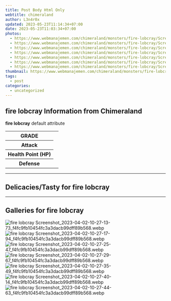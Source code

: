 ```yaml
---
title: Post Body Html Only
webtitle: chimeraland
author: L3n4r0x
updated: 2023-05-23T11:14:34+07:00
date: 2023-05-23T11:03:34+07:00
photos:
  - https://www.webmanajemen.com/chimeraland/monsters/fire-lobcray/Screenshot_2023-04-02-10-27-13-73_f4fc9fb10454fc3a3dacb99dff89b568.webp
  - https://www.webmanajemen.com/chimeraland/monsters/fire-lobcray/Screenshot_2023-04-02-10-27-17-94_f4fc9fb10454fc3a3dacb99dff89b568.webp
  - https://www.webmanajemen.com/chimeraland/monsters/fire-lobcray/Screenshot_2023-04-02-10-27-25-47_f4fc9fb10454fc3a3dacb99dff89b568.webp
  - https://www.webmanajemen.com/chimeraland/monsters/fire-lobcray/Screenshot_2023-04-02-10-27-29-67_f4fc9fb10454fc3a3dacb99dff89b568.webp
  - https://www.webmanajemen.com/chimeraland/monsters/fire-lobcray/Screenshot_2023-04-02-10-27-35-49_f4fc9fb10454fc3a3dacb99dff89b568.webp
  - https://www.webmanajemen.com/chimeraland/monsters/fire-lobcray/Screenshot_2023-04-02-10-27-40-14_f4fc9fb10454fc3a3dacb99dff89b568.webp
  - https://www.webmanajemen.com/chimeraland/monsters/fire-lobcray/Screenshot_2023-04-02-10-27-44-63_f4fc9fb10454fc3a3dacb99dff89b568.webp
thumbnail: https://www.webmanajemen.com/chimeraland/monsters/fire-lobcray/Screenshot_2023-04-02-10-27-13-73_f4fc9fb10454fc3a3dacb99dff89b568.webp
tags:
  - post
categories:
  - uncategorized
---
```


<section id="bootstrap-wrapper"><link rel="stylesheet" href="https://rawcdn.githack.com/dimaslanjaka/Web-Manajemen/870a349/css/bootstrap-5-3-0-alpha3-wrapper.css"/><h2 id="attribute">fire lobcray Information from Chimeraland</h2><p><b>fire lobcray</b> default attribute <table><tr><th>GRADE</th><td></td></tr><tr><th>Attack</th><td></td></tr><tr><th>Health Point (HP)</th><td></td></tr><tr><th>Defense</th><td></td></tr></table></p><hr/><h2 id="delicacies">Delicacies/Tasty for fire lobcray</h2><div class="bg-dark text-light"></div><hr/><div id="gallery"><h2>Galleries for fire lobcray</h2><div class="row"><div class="col-lg-6 col-12"><img src="//www.webmanajemen.com/chimeraland/monsters/fire-lobcray/Screenshot_2023-04-02-10-27-13-73_f4fc9fb10454fc3a3dacb99dff89b568.webp" alt="fire lobcray Screenshot_2023-04-02-10-27-13-73_f4fc9fb10454fc3a3dacb99dff89b568.webp"/></div><div class="col-lg-6 col-12"><img src="//www.webmanajemen.com/chimeraland/monsters/fire-lobcray/Screenshot_2023-04-02-10-27-17-94_f4fc9fb10454fc3a3dacb99dff89b568.webp" alt="fire lobcray Screenshot_2023-04-02-10-27-17-94_f4fc9fb10454fc3a3dacb99dff89b568.webp"/></div><div class="col-lg-6 col-12"><img src="//www.webmanajemen.com/chimeraland/monsters/fire-lobcray/Screenshot_2023-04-02-10-27-25-47_f4fc9fb10454fc3a3dacb99dff89b568.webp" alt="fire lobcray Screenshot_2023-04-02-10-27-25-47_f4fc9fb10454fc3a3dacb99dff89b568.webp"/></div><div class="col-lg-6 col-12"><img src="//www.webmanajemen.com/chimeraland/monsters/fire-lobcray/Screenshot_2023-04-02-10-27-29-67_f4fc9fb10454fc3a3dacb99dff89b568.webp" alt="fire lobcray Screenshot_2023-04-02-10-27-29-67_f4fc9fb10454fc3a3dacb99dff89b568.webp"/></div><div class="col-lg-6 col-12"><img src="//www.webmanajemen.com/chimeraland/monsters/fire-lobcray/Screenshot_2023-04-02-10-27-35-49_f4fc9fb10454fc3a3dacb99dff89b568.webp" alt="fire lobcray Screenshot_2023-04-02-10-27-35-49_f4fc9fb10454fc3a3dacb99dff89b568.webp"/></div><div class="col-lg-6 col-12"><img src="//www.webmanajemen.com/chimeraland/monsters/fire-lobcray/Screenshot_2023-04-02-10-27-40-14_f4fc9fb10454fc3a3dacb99dff89b568.webp" alt="fire lobcray Screenshot_2023-04-02-10-27-40-14_f4fc9fb10454fc3a3dacb99dff89b568.webp"/></div><div class="col-lg-6 col-12"><img src="//www.webmanajemen.com/chimeraland/monsters/fire-lobcray/Screenshot_2023-04-02-10-27-44-63_f4fc9fb10454fc3a3dacb99dff89b568.webp" alt="fire lobcray Screenshot_2023-04-02-10-27-44-63_f4fc9fb10454fc3a3dacb99dff89b568.webp"/></div></div></div></section>